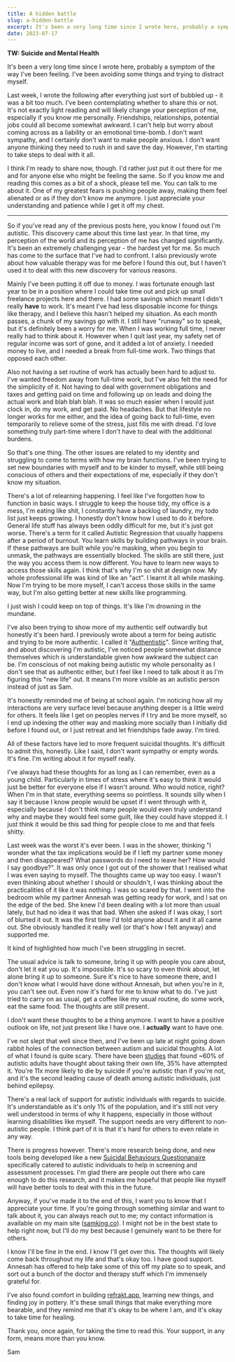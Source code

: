 ```yaml
---
title: A hidden battle
slug: a-hidden-battle
excerpt: It's been a very long time since I wrote here, probably a symptom of the way I've been feeling. I've been avoiding some things and trying to distract myself.
date: 2023-07-17
---
```


**TW: Suicide and Mental Health**

It's been a very long time since I wrote here, probably a symptom of the way I've been feeling. I've been avoiding some things and trying to distract myself.

Last week, I wrote the following after everything just sort of bubbled up - it was a bit too much. I've been contemplating whether to share this or not. It's not exactly light reading and will likely change your perception of me, especially if you know me personally. Friendships, relationships, potential jobs could all become somewhat awkward. I can't help but worry about coming across as a liability or an emotional time-bomb. I don't want sympathy, and I certainly don't want to make people anxious. I don't want anyone thinking they need to rush in and save the day. However, I'm starting to take steps to deal with it all.

I think I'm ready to share now, though. I'd rather just put it out there for me and for anyone else who might be feeling the same. So if you know me and reading this comes as a bit of a shock, please tell me. You can talk to me about it. One of my greatest fears is pushing people away, making them feel alienated or as if they don't know me anymore. I just appreciate your understanding and patience while I get it off my chest.

---

So if you've read any of the previous posts here, you know I found out I'm autistic. This discovery came about this time last year. In that time, my perception of the world and its perception of me has changed significantly. It's been an extremely challenging year - the hardest yet for me. So much has come to the surface that I've had to confront. I also previously wrote about how valuable therapy was for me before I found this out, but I haven't used it to deal with this new discovery for various reasons.

Mainly I've been putting it off due to money. I was fortunate enough last year to be in a position where I could take time out and pick up small freelance projects here and there. I had some savings which meant I didn't really **have** to work. It's meant I've had less disposable income for things like therapy, and I believe this hasn't helped my situation. As each month passes, a chunk of my savings go with it. I still have "runway" so to speak, but it's definitely been a worry for me. When I was working full time, I never really had to think about it. However when I quit last year, my safety net of regular income was sort of gone, and it added a lot of anxiety. I needed money to live, and I needed a break from full-time work. Two things that opposed each other.

Also not having a set routine of work has actually been hard to adjust to. I've wanted freedom away from full-time work, but I've also felt the need for the simplicity of it. Not having to deal with government obligations and taxes and getting paid on time and following up on leads and doing the actual work and blah blah blah. It was so much easier when I would just clock in, do my work, and get paid. No headaches. But that lifestyle no longer works for me either, and the idea of going back to full-time, even temporarily to relieve some of the stress, just fills me with dread. I'd love something truly part-time where I don't have to deal with the additional burdens.

So that's one thing. The other issues are related to my identity and struggling to come to terms with how my brain functions. I've been trying to set new boundaries with myself and to be kinder to myself, while still being conscious of others and their expectations of me, especially if they don't know my situation.

There's a lot of relearning happening. I feel like I've forgotten how to function in basic ways. I struggle to keep the house tidy, my office is a mess, I'm eating like shit, I constantly have a backlog of laundry, my todo list just keeps growing. I honestly don't know how I used to do it before. General life stuff has always been oddly difficult for me, but it's just got worse. There's a term for it called Autistic Regression that usually happens after a period of burnout. You learn skills by building pathways in your brain. If these pathways are built while you're masking, when you begin to unmask, the pathways are essentially blocked. The skills are still there, just the way you access them is now different. You have to learn new ways to access those skills again. I think that's why I'm so shit at design now. My whole professional life was kind of like an "act". I learnt it all while masking. Now I'm trying to be more myself, I can't access those skills in the same way, but I'm also getting better at new skills like programming.

I just wish I could keep on top of things. It's like I'm drowning in the mundane.

I've also been trying to show more of my authentic self outwardly but honestly it's been hard. I previously wrote about a term for being autistic and trying to be more authentic. I called it "[Authentistic](/journal/authentistic)". Since writing that, and about discovering I'm autistic, I've noticed people somewhat distance themselves which is understandable given how awkward the subject can be. I'm conscious of not making being autistic my whole personality as I don't see that as authentic either, but I feel like I need to talk about it as I'm figuring this "new life" out. It means I'm more visible as an autistic person instead of just as Sam.

It's honestly reminded me of being at school again. I'm noticing how all my interactions are very surface level because anything deeper is a little weird for others. It feels like I get on peoples nerves if I try and be more myself, so I end up indexing the other way and masking more socially than I initially did before I found out, or I just retreat and let friendships fade away. I'm tired.

All of these factors have led to more frequent suicidal thoughts. It's difficult to admit this, honestly. Like I said, I don't want sympathy or empty words. It's fine. I'm writing about it for myself really.

I've always had these thoughts for as long as I can remember, even as a young child. Particularly in times of stress where it's easy to think it would just be better for everyone else if I wasn't around. Who would notice, right? When I'm in that state, everything seems so pointless. It sounds silly when I say it because I know people would be upset if I went through with it, especially because I don't think many people would even truly understand why and maybe they would feel some guilt, like they could have stopped it. I just think it would be this sad thing for people close to me and that feels shitty.

Last week was the worst it's ever been. I was in the shower, thinking "I wonder what the tax implications would be if I left my partner some money and then disappeared? What passwords do I need to leave her? How would I say goodbye?". It was only once I got out of the shower that I realised what I was even saying to myself. The thoughts came up way too easy. I wasn't even thinking about whether I should or shouldn't, I was thinking about the practicalities of it like it was nothing. I was so scared by that. I went into the bedroom while my partner Annesah was getting ready for work, and I sat on the edge of the bed. She knew I'd been dealing with a lot more than usual lately, but had no idea it was that bad. When she asked if I was okay, I sort of blurted it out. It was the first time I'd told anyone about it and it all came out. She obviously handled it really well (or that's how I felt anyway) and supported me.

It kind of highlighted how much I've been struggling in secret.

The usual advice is talk to someone, bring it up with people you care about, don't let it eat you up. It's impossible. It's so scary to even think about, let alone bring it up to someone. Sure it's nice to have someone there, and I don't know what I would have done without Annesah, but when you're in it, you can't see out. Even now it's hard for me to know what to do. I've just tried to carry on as usual, get a coffee like my usual routine, do some work, eat the same food. The thoughts are still present.

I don't want these thoughts to be a thing anymore. I want to have a positive outlook on life, not just present like I have one. I **actually** want to have one.

I've not slept that well since then, and I've been up late at night going down rabbit holes of the connection between autism and suicidal thoughts. A lot of what I found is quite scary. There have been [studies](https://www.cambridge.org/core/journals/the-british-journal-of-psychiatry/article/autism-and-autistic-traits-in-those-who-died-by-suicide-in-england/04367C4DD9D8B4B3375A0D25C4764A54) that found ~60% of autistic adults have thought about taking their own life, 35% have attempted it. You're 11x more likely to die by suicide if you're autistic than if you're not, and it's the second leading cause of death among autistic individuals, just behind epilepsy.

There's a real lack of support for autistic individuals with regards to suicide. It's understandable as it's only 1% of the population, and it's still not very well understood in terms of why it happens, especially in those without learning disabilities like myself. The support needs are very different to non-autistic people. I think part of it is that it's hard for others to even relate in any way.

There is progress however. There's more research being done, and new tools being developed like a new [Suicidal Behaviours Questionanaire](https://molecularautism.biomedcentral.com/articles/10.1186/s13229-021-00449-3) specifically catered to autistic individuals to help in screening and assessment processes. I'm glad there are people out there who care enough to do this research, and it makes me hopeful that people like myself will have better tools to deal with this in the future.

Anyway, if you've made it to the end of this, I want you to know that I appreciate your time. If you're going through something similar and want to talk about it, you can always reach out to me; my contact information is available on my main site ([samking.co](https://samking.co)). I might not be in the best state to help right now, but I'll do my best because I genuinely want to be there for others.

I know I'll be fine in the end. I know I'll get over this. The thoughts will likely come back throughout my life and that's okay too. I have good support. Annesah has offered to help take some of this off my plate so to speak, and sort out a bunch of the doctor and therapy stuff which I'm immensely grateful for.

I've also found comfort in building [refrakt.app](https://refrakt.app), learning new things, and finding joy in pottery. It's these small things that make everything more bearable, and they remind me that it's okay to be where I am, and it's okay to take time for healing.

Thank you, once again, for taking the time to read this. Your support, in any form, means more than you know.

Sam
